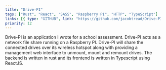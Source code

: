 ```yaml
---
title: "Drive-PI"
tags: ["Rust", "React", "SASS", "Raspberry PI", "HTTP", "TypeScript"]
links: [{ type: "GITHUB", link: "https://github.com/jacobtread/Drive-PI" }]
priority: 12
---
```


Drive-PI is an application I wrote for a school assessment. Drive-PI acts as a network file share running on a Raspberry PI. Drive-PI will share the connected drives over its wireless hotspot along with providing a management web interface to unmount, mount and remount drives. The backend is written in rust and its frontend is written in Typescript using ReactJS.
